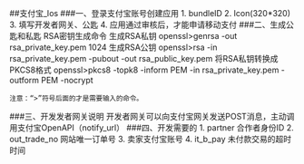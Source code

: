 ##支付宝_Ios
###一、登录支付宝账号创建应用
	1. bundleID
	2. Icon(320*320)
	3. 填写开发者网关、公匙
	4. 应用通过审核后，才能申请移动支付
###二、生成公匙和私匙
	RSA密钥生成命令
	生成RSA私钥
	openssl>genrsa -out rsa_private_key.pem 1024
	生成RSA公钥
	openssl>rsa -in rsa_private_key.pem -pubout -out rsa_public_key.pem
	将RSA私钥转换成PKCS8格式
	openssl>pkcs8 -topk8 -inform PEM -in rsa_private_key.pem -outform PEM -nocrypt

	注意：“>”符号后面的才是需要输入的命令。
###三、开发发者网关说明
	开发者网关可以向支付宝网关发送POST消息，主动调用支付宝OpenAPI（notify_url）
###四、开发需要的
	1. partner 合作者身份ID
	2. out_trade_no 网站唯一订单号
	3. 卖家支付宝账号
	4. it_b_pay 未付款交易的超时时间 
